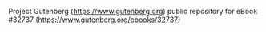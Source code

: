 Project Gutenberg (https://www.gutenberg.org) public repository for eBook #32737 (https://www.gutenberg.org/ebooks/32737)

